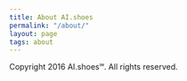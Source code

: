 ```yaml
---
title: About AI.shoes
permalink: "/about/"
layout: page
tags: about
---
```


Copyright 2016 AI.shoes℠. All rights reserved.
